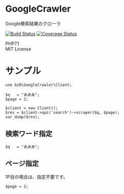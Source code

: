 # GoogleCrawler
Google検索結果のクローラ

[![Build Status](https://travis-ci.org/bz0/GoogleCrawler.svg?branch=master)](https://travis-ci.org/bz0/GoogleCrawler)
[![Coverage Status](https://coveralls.io/repos/github/bz0/GoogleCrawler/badge.svg?branch=master)](https://coveralls.io/github/bz0/GoogleCrawler?branch=master)

PHP7.1  
MIT License  

# サンプル

```
use bz0\GoogleCrawler\Client;

$q   = "あああ";
$page = 2;

$client = new Client();
$res = $client->api('search')->scraper($q, $page);
var_dump($res);
```

## 検索ワード指定

```
$q   = "あああ";
```

## ページ指定

1P目の場合は、指定不要です。

```
$page = 2;
```
